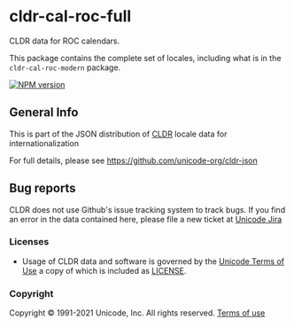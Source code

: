 # cldr-cal-roc-full

CLDR data for ROC calendars.

This package contains the complete set of locales, including what is in the `cldr-cal-roc-modern` package.


[![NPM version](https://img.shields.io/npm/v/cldr-cal-roc-full.svg?style=flat)](https://www.npmjs.org/package/cldr-cal-roc-full)

## General Info

This is part of the JSON distribution of [CLDR](http://cldr.unicode.org/)
locale data for internationalization

For full details, please see <https://github.com/unicode-org/cldr-json>

## Bug reports

CLDR does not use Github's issue tracking system to track bugs.  If you find an error in
the data contained here, please file a new ticket at [Unicode Jira](https://unicode-org.atlassian.net/projects/CLDR/issues)

### Licenses

- Usage of CLDR data and software is governed by the [Unicode Terms of Use](http://www.unicode.org/copyright.html)
a copy of which is included as [LICENSE](./LICENSE).

### Copyright

Copyright &copy; 1991-2021 Unicode, Inc.
All rights reserved.
[Terms of use](http://www.unicode.org/copyright.html)
